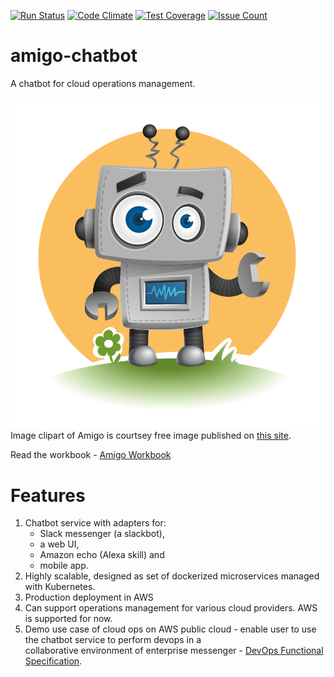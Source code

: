 [![Run Status](https://api.shippable.com/projects/58b94166ac9c0b0600a8b21c/badge?branch=master)](https://app.shippable.com/projects/58b94166ac9c0b0600a8b21c) [![Code Climate](https://codeclimate.com/github/sjsucohort6/amigo-chatbot/badges/gpa.svg)](https://codeclimate.com/github/sjsucohort6/amigo-chatbot) [![Test Coverage](https://codeclimate.com/github/sjsucohort6/amigo-chatbot/badges/coverage.svg)](https://codeclimate.com/github/sjsucohort6/amigo-chatbot/coverage) [![Issue Count](https://codeclimate.com/github/sjsucohort6/amigo-chatbot/badges/issue_count.svg)](https://codeclimate.com/github/sjsucohort6/amigo-chatbot)
# amigo-chatbot
A chatbot for cloud operations management.

![Amigo Image](amigo.png "A chatbot for cloud operations management.")
Image clipart of Amigo is courtsey free image published on [this site](http://vectorcharacters.net/robot-vector-characters/cute-vector-robot-character).

Read the workbook - [Amigo Workbook](https://1drv.ms/w/s!AnGP6YY6ad9FgYNR5g2UbP14Sp2GqA)

# Features
1. Chatbot service with adapters for: 
   * Slack messenger (a slackbot), 
   * a web UI, 
   * Amazon echo (Alexa skill) and 
   * mobile app.
2. Highly scalable, designed as set of dockerized microservices managed with Kubernetes.
3. Production deployment in AWS 
4. Can support operations management for various cloud providers. AWS is supported for now.
5. Demo use case of cloud ops on AWS public cloud - enable user to use the chatbot service to perform devops in a  
collaborative environment of enterprise messenger - [DevOps Functional Specification](https://1drv.ms/b/s!AnGP6YY6ad9FgYN1jLX4QRvzE--Ybw). 
